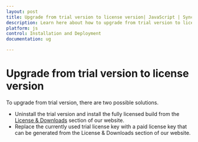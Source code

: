 ```yaml
---
layout: post
title: Upgrade from trial version to license version| JavaScript | Syncfusion
description: Learn here about how to upgrade from trial version to license version of Syncfusion Essential Studio JavaScript products.
platform: js
control: Installation and Deployment
documentation: ug

---
```


# Upgrade from trial version to license version

To upgrade from trial version, there are two possible solutions.

* Uninstall the trial version and install the fully licensed build from the [License & Downloads](https://www.syncfusion.com/account/downloads) section of our website.  
* Replace the currently used trial license key with a paid license key that can be generated from the License & Downloads section of our website.
